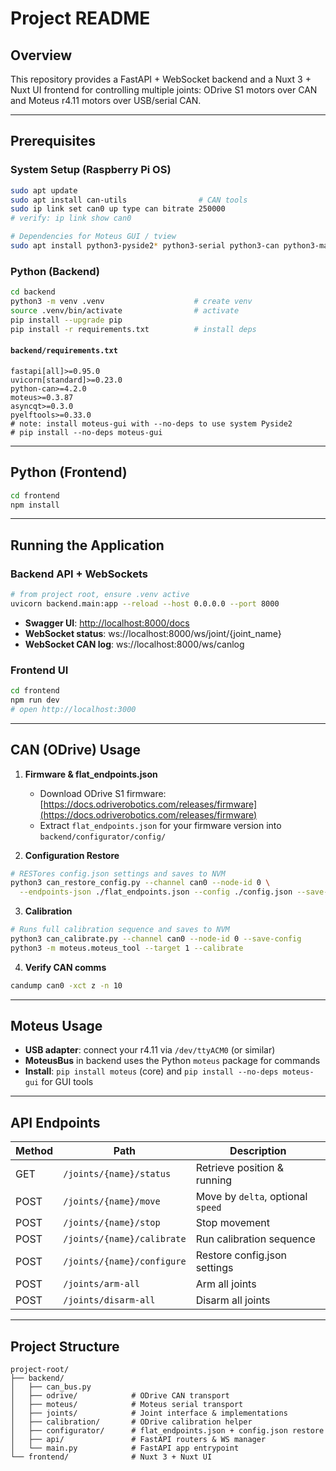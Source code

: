 # Project README

## Overview

This repository provides a FastAPI + WebSocket backend and a Nuxt 3 + Nuxt UI frontend for controlling multiple joints: ODrive S1 motors over CAN and Moteus r4.11 motors over USB/serial CAN.

---

## Prerequisites

### System Setup (Raspberry Pi OS)

```bash
sudo apt update
sudo apt install can-utils                # CAN tools
sudo ip link set can0 up type can bitrate 250000
# verify: ip link show can0

# Dependencies for Moteus GUI / tview
sudo apt install python3-pyside2* python3-serial python3-can python3-matplotlib python3-qtconsole libraspberrypi-dev
```

### Python (Backend)

```bash
cd backend
python3 -m venv .venv                    # create venv
source .venv/bin/activate                # activate
pip install --upgrade pip
pip install -r requirements.txt          # install deps
```

#### `backend/requirements.txt`

```text
fastapi[all]>=0.95.0
uvicorn[standard]>=0.23.0
python-can>=4.2.0
moteus>=0.3.87
asyncqt>=0.3.0
pyelftools>=0.33.0
# note: install moteus-gui with --no-deps to use system Pyside2
# pip install --no-deps moteus-gui
```

---

## Python (Frontend)

```bash
cd frontend
npm install
```

---

## Running the Application

### Backend API + WebSockets

```bash
# from project root, ensure .venv active
uvicorn backend.main:app --reload --host 0.0.0.0 --port 8000
```

* **Swagger UI**: [http://localhost:8000/docs](http://localhost:8000/docs)
* **WebSocket status**: ws\://localhost:8000/ws/joint/{joint\_name}
* **WebSocket CAN log**: ws\://localhost:8000/ws/canlog

### Frontend UI

```bash
cd frontend
npm run dev
# open http://localhost:3000
```

---

## CAN (ODrive) Usage

1. **Firmware & flat\_endpoints.json**

   * Download ODrive S1 firmware: [https://docs.odriverobotics.com/releases/firmware](https://docs.odriverobotics.com/releases/firmware)
   * Extract `flat_endpoints.json` for your firmware version into `backend/configurator/config/`

2. **Configuration Restore**

```bash
# RESTores config.json settings and saves to NVM
python3 can_restore_config.py --channel can0 --node-id 0 \
  --endpoints-json ./flat_endpoints.json --config ./config.json --save-config
```

3. **Calibration**

```bash
# Runs full calibration sequence and saves to NVM
python3 can_calibrate.py --channel can0 --node-id 0 --save-config
python3 -m moteus.moteus_tool --target 1 --calibrate
```

4. **Verify CAN comms**

```bash
candump can0 -xct z -n 10
```

---

## Moteus Usage

* **USB adapter**: connect your r4.11 via `/dev/ttyACM0` (or similar)
* **MoteusBus** in backend uses the Python `moteus` package for commands
* **Install**: `pip install moteus` (core) and `pip install --no-deps moteus-gui` for GUI tools

---

## API Endpoints

| Method | Path                       | Description                       |
| ------ | -------------------------- | --------------------------------- |
| GET    | `/joints/{name}/status`    | Retrieve position & running       |
| POST   | `/joints/{name}/move`      | Move by `delta`, optional `speed` |
| POST   | `/joints/{name}/stop`      | Stop movement                     |
| POST   | `/joints/{name}/calibrate` | Run calibration sequence          |
| POST   | `/joints/{name}/configure` | Restore config.json settings      |
| POST   | `/joints/arm-all`          | Arm all joints                    |
| POST   | `/joints/disarm-all`       | Disarm all joints                 |

---

## Project Structure

```
project-root/
├── backend/
│   ├── can_bus.py
│   ├── odrive/            # ODrive CAN transport
│   ├── moteus/            # Moteus serial transport
│   ├── joints/            # Joint interface & implementations
│   ├── calibration/       # ODrive calibration helper
│   ├── configurator/      # flat_endpoints.json + config.json restore
│   ├── api/               # FastAPI routers & WS manager
│   └── main.py            # FastAPI app entrypoint
└── frontend/              # Nuxt 3 + Nuxt UI
```
